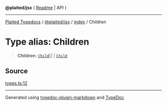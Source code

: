 **@plaited/jsx** ( [Readme](../../README.md) \| API )

***

[Plaited Typedocs](../../../../modules.md) / [@plaited/jsx](../../modules.md) / [index](../README.md) / Children

# Type alias: Children

> **Children**: [`Child`](Child.md)[] \| [`Child`](Child.md)

## Source

[types.ts:12](https://github.com/plaited/plaited/blob/d85458a/libs/jsx/src/types.ts#L12)

***

Generated using [typedoc-plugin-markdown](https://www.npmjs.com/package/typedoc-plugin-markdown) and [TypeDoc](https://typedoc.org/)
